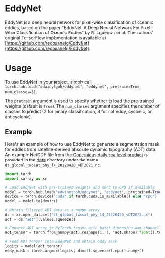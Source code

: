 # EddyNet

EddyNet is a deep neural network for pixel-wise classification of oceanic eddies, based on the paper "EddyNet: A Deep Neural Network For Pixel-Wise Classification of Oceanic Eddies" by R. Lguensat et al. The authors' original TensorFlow implementation is available at [https://github.com/redouanelg/EddyNet](https://github.com/redouanelg/EddyNet).

# Usage

To use EddyNet in your project, simply call `torch.hub.load("edwinytgoh/eddynet", "eddynet", pretrain=True, num_classes=3)`.

The `pretrain` argument is used to specify whether to load the pre-trained weights (default is `True`). The `num_classes` argument specifies the number of classes to predict (2 for binary classification, 3 for not eddy, cyclonic, or anticyclonic).

## Example

Here's an example of how to use EddyNet to generate a segmentation mask for eddies from satellite-derived absolute dynamic topography (ADT) data. An example NetCDF file from the [Copernicus daily sea level product](https://cds.climate.copernicus.eu/cdsapp#!/dataset/satellite-sea-level-global?tab=overview) is provided in the [data](./data) directory under the name `dt_global_twosat_phy_l4_20220428_vDT2021.nc`.

```python
import torch
import xarray as xr

# Load EddyNet with pre-trained weights and send to GPU if available
model = torch.hub.load("edwinytgoh/eddynet", "eddynet", pretrained=True, num_classes=3)
device = torch.device("cuda" if torch.cuda.is_available() else "cpu")
model = model.to(device)

# Obtain filtered ADT data as a numpy array
ds = xr.open_dataset("dt_global_twosat_phy_l4_20220428_vDT2021.nc")
adt = ds["adt"].values.squeeze()

# Convert ADT array to PyTorch tensor with batch dimension and channel dimension, each of size 1
adt_tensor = torch.from_numpy(adt).reshape(1, 1, *adt.shape).float().to(device)

# Feed ADT tensor into EddyNet and obtain eddy mask
logits = model(adt_tensor)
eddy_mask = torch.argmax(logits, dim=1).squeeze().cpu().numpy()
```


